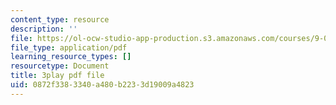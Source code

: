 ```yaml
---
content_type: resource
description: ''
file: https://ol-ocw-studio-app-production.s3.amazonaws.com/courses/9-00sc-introduction-to-psychology-fall-2011/0872f3383340a480b2233d19009a4823_syXplPKQb_o.pdf
file_type: application/pdf
learning_resource_types: []
resourcetype: Document
title: 3play pdf file
uid: 0872f338-3340-a480-b223-3d19009a4823
---
```

